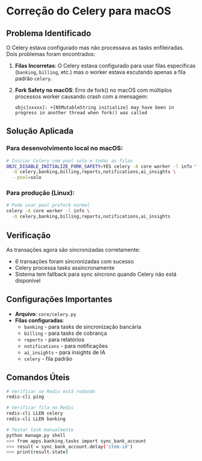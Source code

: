 # Correção do Celery para macOS

## Problema Identificado
O Celery estava configurado mas não processava as tasks enfileiradas. Dois problemas foram encontrados:

1. **Filas Incorretas**: O Celery estava configurado para usar filas específicas (`banking`, `billing`, etc.) mas o worker estava escutando apenas a fila padrão `celery`.

2. **Fork Safety no macOS**: Erro de fork() no macOS com múltiplos processos worker causando crash com a mensagem:
   ```
   objc[xxxxx]: +[NSMutableString initialize] may have been in progress in another thread when fork() was called
   ```

## Solução Aplicada

### Para desenvolvimento local no macOS:
```bash
# Iniciar Celery com pool solo e todas as filas
OBJC_DISABLE_INITIALIZE_FORK_SAFETY=YES celery -A core worker -l info \
  -Q celery,banking,billing,reports,notifications,ai_insights \
  --pool=solo
```

### Para produção (Linux):
```bash
# Pode usar pool prefork normal
celery -A core worker -l info \
  -Q celery,banking,billing,reports,notifications,ai_insights
```

## Verificação
As transações agora são sincronizadas corretamente:
- 6 transações foram sincronizadas com sucesso
- Celery processa tasks assincronamente
- Sistema tem fallback para sync síncrono quando Celery não está disponível

## Configurações Importantes
- **Arquivo**: `core/celery.py`
- **Filas configuradas**: 
  - `banking` - para tasks de sincronização bancária
  - `billing` - para tasks de cobrança
  - `reports` - para relatórios
  - `notifications` - para notificações
  - `ai_insights` - para insights de IA
  - `celery` - fila padrão

## Comandos Úteis
```bash
# Verificar se Redis está rodando
redis-cli ping

# Verificar fila no Redis
redis-cli LLEN celery
redis-cli LLEN banking

# Testar task manualmente
python manage.py shell
>>> from apps.banking.tasks import sync_bank_account
>>> result = sync_bank_account.delay('item-id')
>>> print(result.state)
```